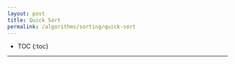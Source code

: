 ```yaml
---
layout: post
title: Quick Sort
permalink: /algorithms/sorting/quick-sort
---
```


- TOC
{:toc}

<hr><br>


